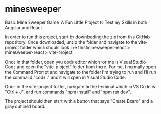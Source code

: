 # minesweeper
Basic Mine Sweeper Game, A Fun Little Project to Test my Skills in both Angular and React

In order to run this project, start by downloading the zip from this GitHub repository. Once downloaded, unzip the folder and 
navigate to the vite-project folder which should look like this(minesweeper-react > minesweeper-react > vite-project)

Once in that folder, open you code editor which for me is Visual Studio Code and open the "vite-project" folder from there. 
For me, I normally open the Command Prompt and navigate to the folder I'm trying to run and I'll run the command "code ." and it will open in 
Visual Studio Code.

Once in the vite-project folder, navigate to the terminal which in VS Code is "Ctrl + J", and run commands "npm install" and "npm run dev".

The project should then start with a button that says "Create Board" and a gray outlined board.
